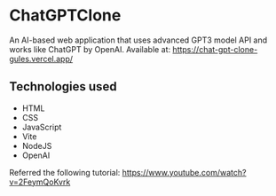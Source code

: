 # ChatGPTClone
An AI-based web application that uses advanced GPT3 model API and works like ChatGPT by OpenAI.
Available at: https://chat-gpt-clone-gules.vercel.app/

## Technologies used
- HTML
- CSS
- JavaScript
- Vite
- NodeJS
- OpenAI


Referred the following tutorial: https://www.youtube.com/watch?v=2FeymQoKvrk

